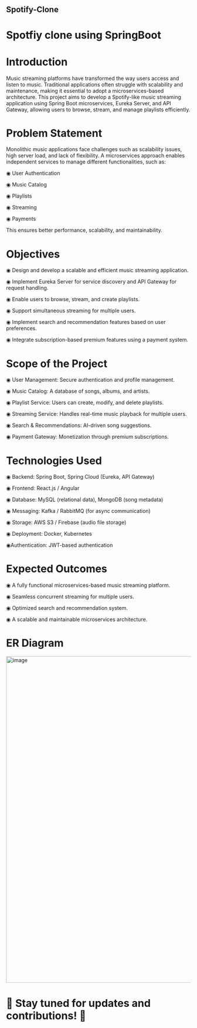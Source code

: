 ## Spotify-Clone
# Spotfiy clone using SpringBoot 

# Introduction

Music streaming platforms have transformed the way users access and listen to music. Traditional applications often struggle with scalability and maintenance, making it essential to adopt a microservices-based architecture. This project aims to develop a Spotify-like music streaming application using Spring Boot microservices, Eureka Server, and API Gateway, allowing users to browse, stream, and manage playlists efficiently.

# Problem Statement

Monolithic music applications face challenges such as scalability issues, high server load, and lack of flexibility. A microservices approach enables independent services to manage different functionalities, such as:

  ◉ User Authentication

  ◉ Music Catalog

  ◉ Playlists

  ◉ Streaming

  ◉ Payments

This ensures better performance, scalability, and maintainability.

# Objectives

◉ Design and develop a scalable and efficient music streaming application.

◉ Implement Eureka Server for service discovery and API Gateway for request handling.

◉ Enable users to browse, stream, and create playlists.

◉ Support simultaneous streaming for multiple users.

◉ Implement search and recommendation features based on user preferences.

◉ Integrate subscription-based premium features using a payment system.

# Scope of the Project

◉ User Management: Secure authentication and profile management.

◉ Music Catalog: A database of songs, albums, and artists.

◉ Playlist Service: Users can create, modify, and delete playlists.

◉ Streaming Service: Handles real-time music playback for multiple users.

◉ Search & Recommendations: AI-driven song suggestions.

◉ Payment Gateway: Monetization through premium subscriptions.

# Technologies Used

◉ Backend: Spring Boot, Spring Cloud (Eureka, API Gateway)

◉ Frontend: React.js / Angular

◉ Database: MySQL (relational data), MongoDB (song metadata)

◉ Messaging: Kafka / RabbitMQ (for async communication)

◉ Storage: AWS S3 / Firebase (audio file storage)

◉ Deployment: Docker, Kubernetes

◉Authentication: JWT-based authentication

# Expected Outcomes

◉ A fully functional microservices-based music streaming platform.

◉ Seamless concurrent streaming for multiple users.

◉ Optimized search and recommendation system.

◉ A scalable and maintainable microservices architecture.


# ER Diagram
<img width="888" alt="image" src="https://github.com/user-attachments/assets/9022c5fa-f5fb-4281-9c80-32b60503b83a" />


# 🚀 Stay tuned for updates and contributions! 🎵
